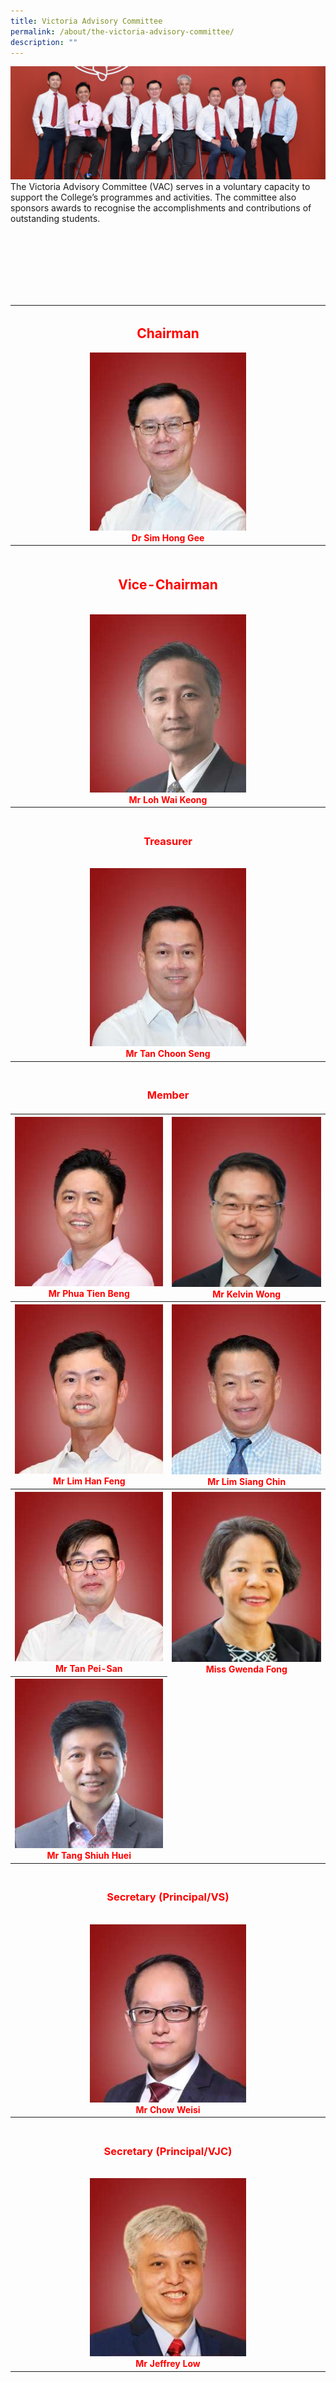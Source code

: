 ```yaml
---
title: Victoria Advisory Committee
permalink: /about/the-victoria-advisory-committee/
description: ""
---
```

![](/images/VAC%202023/2022%20vac-banner.jpg)
The Victoria Advisory Committee (VAC) serves in a voluntary capacity to support the College’s programmes and activities. The committee also sponsors awards to recognise the accomplishments and contributions of outstanding students.
<table>
	<tbody>
			<tr>
				<th colspan="2" style="color:red;text-align:center"><h2>Chairman</h2><img src="/images/VAC%202023/Dr%20Sim%20Hong%20Gee.jpg" style="width:250px"><br>Dr Sim Hong Gee
				</th>
			</tr>
		<br>
			<tr>
				<th colspan="2" style="color:red;text-align:center"><br><h2>Vice-Chairman</h2><br><img src="/images/VAC%202023/Mr%20Loh%20Wai%20Keong.jpg" style="width:250px"><br>Mr Loh Wai Keong
				</th>
			</tr>
		<br>
			<tr>
				<th colspan="2" style="color:red;text-align:center"><br><h3>Treasurer</h3><br><img src="/images/VAC%202023/Mr%20Tan%20Choon%20Seng.jpg" style="width:250px"><br>Mr Tan Choon Seng
				</th>
			</tr>
		<br>
			<tr>
				<th colspan="2" style="color:red;text-align:center"><br><h3>Member</h3>
				</th>
			</tr>
		<br>
			<tr>
				<th style="color:red;text-align:center"><img src="/images/VAC%202023/Mr%20Phua%20Tien%20Beng.jpg" style="width:250px"><br>Mr Phua Tien Beng
				</th>
				<th style="color:red;text-align:center"><img src="/images/VAC%202023/Mr%20Kelvin%20Wong.jpg" style="width:250px"><br>Mr Kelvin Wong
				</th>
			</tr>
			<tr>
				<th style="color:red;text-align:center"><img src="/images/VAC%202023/Mr%20Lim%20Han%20Feng.jpg" style="width:250px"><br>Mr Lim Han Feng
				</th>
				<th style="color:red;text-align:center"><img src="/images/VAC%202023/Mr%20Lim%20Siang%20Chin.jpg" style="width:250px"><br>Mr Lim Siang Chin
				</th>
			</tr>
			<tr>
				<th style="color:red;text-align:center"><img src="/images/VAC%202023/Mr%20Tan%20Pei-San.jpg" style="width:250px"><br>Mr Tan Pei-San
				</th>
				<th style="color:red;text-align:center"><img src="/images/VAC%202023/Miss%20Gwenda%20Fong.jpg" style="width:250px"><br>Miss Gwenda Fong
				</th>
			</tr>
			<tr>
				<th colspan="1" style="color:red;text-align:center"><img src="/images/VAC%202023/Mr%20Tang%20Shiuh%20Huei.jpg" style="width:250px"><br>Mr Tang Shiuh Huei
				</th>
			</tr>
		<br>
			<tr>
				<th colspan="2" style="color:red;text-align:center">
					<br><h3>Secretary (Principal/VS)</h3><br><img src="/images/VAC%202023/Mr%20Chow%20Weisi.jpg" style="width:250px"><br>Mr Chow Weisi
					</th>
				</tr>
		<br>
			<tr>
				<th colspan="2" style="color:red;text-align:center">
					<br>
					<h3>Secretary (Principal/VJC)</h3><br><img src="/images/VAC%202023/Mr%20Jeffrey%20Low2.jpg" style="width:250px"><br>Mr Jeffrey Low
				</th>
			</tr>
	</tbody>
</table>